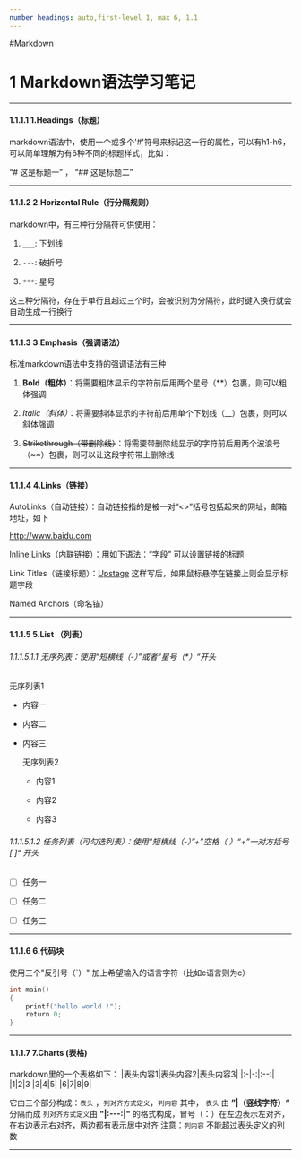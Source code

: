 ```yaml
---
number headings: auto,first-level 1, max 6, 1.1
---
```


#Markdown
# 1 Markdown语法学习笔记

---
#### 1.1.1.1 1.Headings（标题）

markdown语法中，使用一个或多个'#'符号来标记这一行的属性，可以有h1-h6，可以简单理解为有6种不同的标题样式，比如：

“# 这是标题一”  ， “## 这是标题二”

----------------------------------------------------------------------------------------------------------

#### 1.1.1.2 2.Horizontal Rule（行分隔规则）

markdown中，有三种行分隔符可供使用：

1. `___`: 下划线

2. `---`: 破折号

3. `***`: 星号

这三种分隔符，存在于单行且超过三个时，会被识别为分隔符，此时键入换行就会自动生成一行换行

**************

#### 1.1.1.3 3.Emphasis（强调语法）

标准markdown语法中支持的强调语法有三种

1. **Bold（粗体）**：将需要粗体显示的字符前后用两个星号（**）包裹，则可以粗体强调

2. _Italic（斜体）_：将需要斜体显示的字符前后用单个下划线（__）包裹，则可以斜体强调

3. ~~Strikethrough（带删除线）~~：将需要带删除线显示的字符前后用两个波浪号（~~）包裹，则可以让这段字符带上删除线

----------

#### 1.1.1.4 4.Links（链接）

AutoLinks（自动链接）：自动链接指的是被一对“<>”括号包括起来的网址，邮箱地址，如下

<http://www.baidu.com>

Inline Links（内联链接）：用如下语法：“[字段](http://www.baidu.com)”  可以设置链接的标题

Link Titles（链接标题）：[Upstage](https://github.com/upstage/ "Visit Upstage!") 这样写后，如果鼠标悬停在链接上则会显示标题字段

Named Anchors（命名锚）

----------

#### 1.1.1.5 5.List （列表）

###### 1.1.1.5.1.1 无序列表：使用“短横线（-）”或者“星号（*）“开头

无序列表1

- 内容一

- 内容二

- 内容三
  
  无序列表2
  
  * 内容1
  
  * 内容2
  
  * 内容3

###### 1.1.1.5.1.2 任务列表（可勾选列表）：使用“短横线（-）”+”空格（ ）“+”一对方括号[ ]“ 开头

- [ ] 任务一

- [ ] 任务二

- [ ] 任务三

------------

#### 1.1.1.6 6.代码块

使用三个"反引号（`）" 加上希望输入的语言字符（比如c语言则为c）

```c
int main()
{
    printf("hello world !");
    return 0;
}
```

---

#### 1.1.1.7 7.Charts (表格)
markdown里的一个表格如下：
|表头内容1|表头内容2|表头内容3|
|:-|-:|:--:|
|1|2|3
|3|4|5|
|6|7|8|9|

它由三个部分构成：`表头` ，`列对齐方式定义`，`列内容`
其中，
`表头` 由 **”|（竖线字符）“** 分隔而成
`列对齐方式定义`由 **"|:---:|"** 的格式构成，冒号（：）在左边表示左对齐，在右边表示右对齐，两边都有表示居中对齐
注意：`列内容` 不能超过表头定义的列数

---